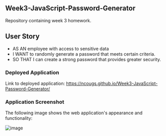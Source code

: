 ## Week3-JavaScript-Password-Generator
Repository containing week 3 homework.

## User Story
* AS AN employee with access to sensitive data
* I WANT to randomly generate a password that meets certain criteria.
* SO THAT I can create a strong password that provides greater security.

### Deployed Application
Link to deployed application: https://ncougs.github.io/Week3-JavaScript-Password-Generator/

### Application Screenshot
The following image shows the web application's appearance and functionality:

![image](https://user-images.githubusercontent.com/84214872/121477743-9220b480-ca0b-11eb-8771-09010c572185.png)
